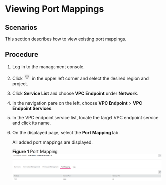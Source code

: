 # Viewing Port Mappings<a name="vpcep_03_0106"></a>

## Scenarios<a name="section021510209361"></a>

This section describes how to view existing port mappings.

## Procedure<a name="section8281222363"></a>

1.  Log in to the management console.
2.  Click  ![](figures/icon-region.png)  in the upper left corner and select the desired region and project.

1.  Click  **Service List**  and choose  **VPC Endpoint**  under  **Network**.

1.  In the navigation pane on the left, choose  **VPC Endpoint**  \>  **VPC Endpoint Services**.
2.  In the VPC endpoint service list, locate the target VPC endpoint service and click its name.
3.  On the displayed page, select the  **Port Mapping**  tab.

    All added port mappings are displayed.

    **Figure  1**  Port Mapping<a name="fig318312418527"></a>  
    ![](figures/port-mapping.png "port-mapping")


